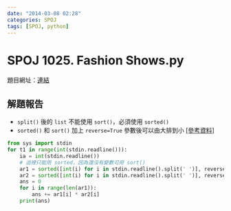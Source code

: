 ```yaml
---
date: "2014-03-08 02:28"
categories: SPOJ
tags: [SPOJ, python]
---
```

# SPOJ 1025. Fashion Shows.py

題目網址：[連結](http://www.spoj.com/problems/FASHION/)

## 解題報告

* `split()` 後的 `list` 不能使用 `sort()`，必須使用 `sorted()`
* `sorted()` 和 `sort()` 加上 `reverse=True` 參數後可以由大排到小 [\[參考資料\]](https://wiki.python.org/moin/HowTo/Sorting#Ascending_and_Descending)

```python
from sys import stdin
for t1 in range(int(stdin.readline())):
	ia = int(stdin.readline())
	# 這裡只能用 sorted，因為還沒有變數可用 sort()
	ar1 = sorted([int(i) for i in stdin.readline().split(' ')], reverse=True)
	ar2 = sorted([int(i) for i in stdin.readline().split(' ')], reverse=True)
	ans = 0
	for i in range(len(ar1)):
		ans += ar1[i] * ar2[i]
	print(ans)
```
